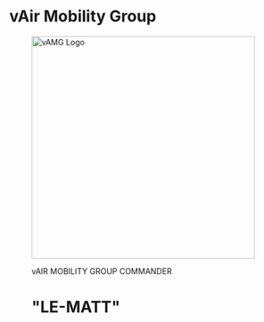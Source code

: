 # vAir Mobility Group
<figure>
<p><img alt="vAMG Logo" src="../img/RAAFv_Unit_HQvAMG.png" width="400">
  </p>
<figcaption>vAIR MOBILITY GROUP COMMANDER <h1>"LE-MATT"</h1></figcaption>
</figure>